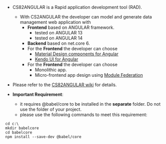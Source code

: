 - CS82ANGULAR is a Rapid application development tool (RAD). 
  - With CS2ANGULAR the developer can model and generate data management web application with
    - **Frontend** based on ANGULAR framework.
      - tested on ANGULAR 13
      - tested on ANGULAR 14
    - **Backend** based on net.core 6.
    - For the **Frontend** the developer can choose
      - [Material Design components for Angular](https://material.angular.io)
      - [Kendo UI for Angular](https://www.telerik.com/kendo-angular-ui)
    - For the **Frontend** the developer can choose
      - Monolithic app. 
      - Micro-frontend app design using [Module Federation](https://www.angulararchitects.io/aktuelles/the-microfrontend-revolution-module-federation-in-webpack-5/)
      
- Please refer to the [CS82ANGULAR wiki](https://github.com/chempkovsky/CS82ANGULAR/wiki) for details.

- **Important Requirement**:
  - it requires @babel/core to be installed in the **separate** folder. Do not use the folder of your project.
  - please use the following commands to meet this requirement:
````
cd c:\
mkdir babelcore
cd babelcore
npm install --save-dev @babel/core
````

